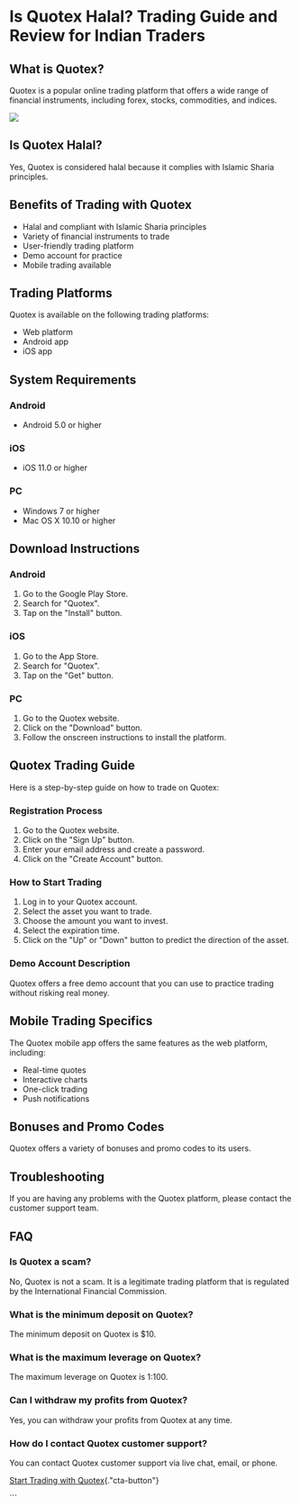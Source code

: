 # Is Quotex Halal? Trading Guide and Review for Indian Traders

## What is Quotex?

Quotex is a popular online trading platform that offers a wide range of
financial instruments, including forex, stocks, commodities, and
indices.

[![](https://static.quotex.io/files/4_en/300_250.jpg)](https://traff.sbs/brokerqxlid)

## Is Quotex Halal?

Yes, Quotex is considered halal because it complies with Islamic Sharia
principles.

## Benefits of Trading with Quotex

-   Halal and compliant with Islamic Sharia principles
-   Variety of financial instruments to trade
-   User-friendly trading platform
-   Demo account for practice
-   Mobile trading available

## Trading Platforms

Quotex is available on the following trading platforms:

-   Web platform
-   Android app
-   iOS app

## System Requirements

### Android

-   Android 5.0 or higher

### iOS

-   iOS 11.0 or higher

### PC

-   Windows 7 or higher
-   Mac OS X 10.10 or higher

## Download Instructions

### Android

1.  Go to the Google Play Store.
2.  Search for "Quotex".
3.  Tap on the "Install" button.

### iOS

1.  Go to the App Store.
2.  Search for "Quotex".
3.  Tap on the "Get" button.

### PC

1.  Go to the Quotex website.
2.  Click on the "Download" button.
3.  Follow the onscreen instructions to install the platform.

## Quotex Trading Guide

Here is a step-by-step guide on how to trade on Quotex:

### Registration Process

1.  Go to the Quotex website.
2.  Click on the "Sign Up" button.
3.  Enter your email address and create a password.
4.  Click on the "Create Account" button.

### How to Start Trading

1.  Log in to your Quotex account.
2.  Select the asset you want to trade.
3.  Choose the amount you want to invest.
4.  Select the expiration time.
5.  Click on the "Up" or "Down" button to predict the
    direction of the asset.

### Demo Account Description

Quotex offers a free demo account that you can use to practice trading
without risking real money.

## Mobile Trading Specifics

The Quotex mobile app offers the same features as the web platform,
including:

-   Real-time quotes
-   Interactive charts
-   One-click trading
-   Push notifications

## Bonuses and Promo Codes

Quotex offers a variety of bonuses and promo codes to its users.

## Troubleshooting

If you are having any problems with the Quotex platform, please contact
the customer support team.

## FAQ

### Is Quotex a scam?

No, Quotex is not a scam. It is a legitimate trading platform that is
regulated by the International Financial Commission.

### What is the minimum deposit on Quotex?

The minimum deposit on Quotex is \$10.

### What is the maximum leverage on Quotex?

The maximum leverage on Quotex is 1:100.

### Can I withdraw my profits from Quotex?

Yes, you can withdraw your profits from Quotex at any time.

### How do I contact Quotex customer support?

You can contact Quotex customer support via live chat, email, or phone.

[Start Trading with
Quotex](\%22https://broker-qx.pro/sign-up/?lid=1102511\%22){."cta-button"}

\`\`\`

